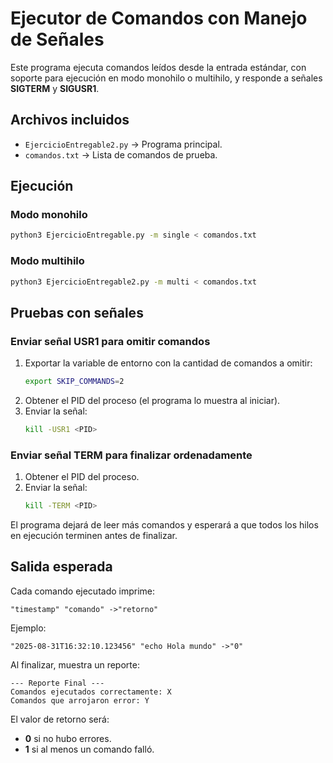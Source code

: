 # Ejecutor de Comandos con Manejo de Señales

Este programa ejecuta comandos leídos desde la entrada estándar, con soporte para
ejecución en modo monohilo o multihilo, y responde a señales **SIGTERM** y **SIGUSR1**.

## Archivos incluidos
- `EjercicioEntregable2.py` → Programa principal.
- `comandos.txt` → Lista de comandos de prueba.

## Ejecución

### Modo monohilo
```bash
python3 EjercicioEntregable.py -m single < comandos.txt
```

### Modo multihilo
```bash
python3 EjercicioEntregable2.py -m multi < comandos.txt
```

## Pruebas con señales

### Enviar señal USR1 para omitir comandos
1. Exportar la variable de entorno con la cantidad de comandos a omitir:
   ```bash
   export SKIP_COMMANDS=2
   ```
2. Obtener el PID del proceso (el programa lo muestra al iniciar).
3. Enviar la señal:
   ```bash
   kill -USR1 <PID>
   ```

### Enviar señal TERM para finalizar ordenadamente
1. Obtener el PID del proceso.
2. Enviar la señal:
   ```bash
   kill -TERM <PID>
   ```

El programa dejará de leer más comandos y esperará a que todos los hilos en ejecución terminen antes de finalizar.

## Salida esperada

Cada comando ejecutado imprime:
```
"timestamp" "comando" ->"retorno"
```

Ejemplo:
```
"2025-08-31T16:32:10.123456" "echo Hola mundo" ->"0"
```

Al finalizar, muestra un reporte:
```
--- Reporte Final ---
Comandos ejecutados correctamente: X
Comandos que arrojaron error: Y
```

El valor de retorno será:
- **0** si no hubo errores.
- **1** si al menos un comando falló.
